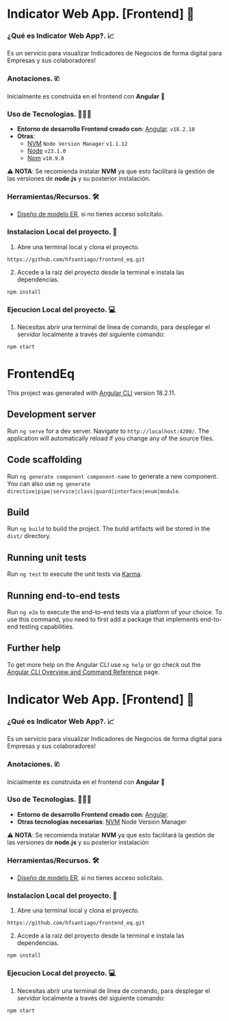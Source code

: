 # Indicator Web App. [Frontend] 🧡

  
### ¿Qué es Indicator Web App?. 📈


Es un servicio para visualizar Indicadores de Negocios de forma digital para Empresas y sus colaboradores!

  
### Anotaciones. 🗈

Inicialmente es construida en el frontend con **Angular**  🔻

  
### Uso de Tecnologias. 🧑🏽‍💻

  
 - **Entorno de desarrollo Frontend creado con**: [Angular](https://angular.dev/). `v18.2.10`
 - **Otras**:  
	 - [NVM](https://github.com/nvm-sh/nvm) `Node Version Manager` `v1.1.12`
	 - [Node](https://nodejs.org/en/) `v23.1.0`
	 - [Npm](https://www.npmjs.com/) `v10.9.0`
 
 
⚠️ **NOTA**: Se recomienda instalar **NVM** ya que esto facilitará la gestión de las versiones de **node.js** y su posterior instalación.


### Herramientas/Recursos. 🛠️


- [Diseño de modelo ER](https://www.figma.com/design/vi1ytI8PhMJZpd30lyjnoq/ER-EQ?node-id=0-1&node-type=canvas&t=wxPmXunZ6Wsju7ZJ-0), si no tienes acceso solicítalo.

  
### Instalacion Local del proyecto. 🚀


1. Abre una terminal local y clona el proyecto.


`https://github.com/hfsantiago/frontend_eq.git`
 

2. Accede a la raiz del proyecto desde la terminal e instala las dependencias.

`npm install`

### Ejecucion Local del proyecto. 💻

 
1. Necesitas abrir una terminal de linea de comando, para desplegar el servidor localmente a través del siguiente comando:

`npm start`





# FrontendEq

This project was generated with [Angular CLI](https://github.com/angular/angular-cli) version 18.2.11.

## Development server

Run `ng serve` for a dev server. Navigate to `http://localhost:4200/`. The application will automatically reload if you change any of the source files.

## Code scaffolding

Run `ng generate component component-name` to generate a new component. You can also use `ng generate directive|pipe|service|class|guard|interface|enum|module`.

## Build

Run `ng build` to build the project. The build artifacts will be stored in the `dist/` directory.

## Running unit tests

Run `ng test` to execute the unit tests via [Karma](https://karma-runner.github.io).

## Running end-to-end tests

Run `ng e2e` to execute the end-to-end tests via a platform of your choice. To use this command, you need to first add a package that implements end-to-end testing capabilities.

## Further help

To get more help on the Angular CLI use `ng help` or go check out the [Angular CLI Overview and Command Reference](https://angular.dev/tools/cli) page.
# Indicator Web App. [Frontend] 🧡

  
### ¿Qué es Indicator Web App?. 📈


Es un servicio para visualizar Indicadores de Negocios de forma digital para Empresas y sus colaboradores!

  
### Anotaciones. 🗈

Inicialmente es construida en el frontend con **Angular**  🔻

  
### Uso de Tecnologias. 🧑🏽‍💻

  
 - **Entorno de desarrollo Frontend creado con**: [Angular](https://angular.dev/).
 - **Otras tecnologías necesarias**: [NVM](https://github.com/nvm-sh/nvm) Node Version Manager
 
⚠️ **NOTA**: Se recomienda instalar **NVM** ya que esto facilitará la gestión de las versiones de **node.js** y su posterior instalación


### Herramientas/Recursos. 🛠️


- [Diseño de modelo ER](https://www.figma.com/design/vi1ytI8PhMJZpd30lyjnoq/ER-EQ?node-id=0-1&node-type=canvas&t=wxPmXunZ6Wsju7ZJ-0), si no tienes acceso solicítalo.

  
### Instalacion Local del proyecto. 🚀


1. Abre una terminal local y clona el proyecto.


`https://github.com/hfsantiago/frontend_eq.git`
 

2. Accede a la raiz del proyecto desde la terminal e instala las dependencias.

`npm install`

### Ejecucion Local del proyecto. 💻

 
1. Necesitas abrir una terminal de linea de comando, para desplegar el servidor localmente a través del siguiente comando:

`npm start`
